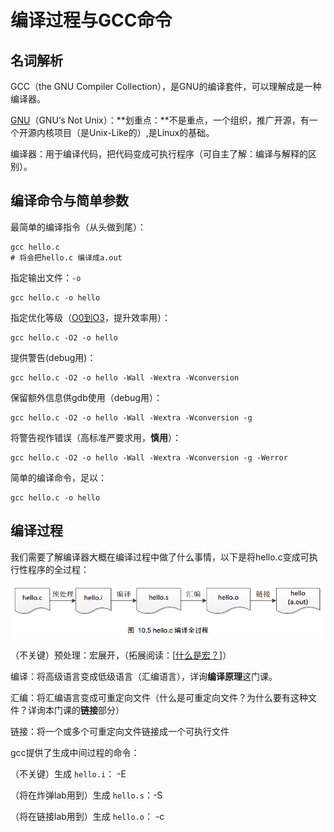 # 编译过程与GCC命令

## 名词解析

GCC（the GNU Compiler Collection），是GNU的编译套件，可以理解成是一种编译器。

[GNU](https://en.wikipedia.org/wiki/GNU)（GNU‘s Not Unix）：**划重点：**不是重点，一个组织，推广开源，有一个开源内核项目（是Unix-Like的）,是Linux的基础。

编译器：用于编译代码，把代码变成可执行程序（可自主了解：编译与解释的区别）。

## 编译命令与简单参数

最简单的编译指令（从头做到尾）：

```
gcc hello.c
# 将会把hello.c 编译成a.out
```

指定输出文件：`-o`

```
gcc hello.c -o hello
```

指定优化等级（[O0到O3](https://blog.csdn.net/zhangzq86/article/details/80840927)，提升效率用）：

```
gcc hello.c -O2 -o hello
```

提供警告(debug用)：

```
gcc hello.c -O2 -o hello -Wall -Wextra -Wconversion
```

保留额外信息供gdb使用（debug用）：

```
gcc hello.c -O2 -o hello -Wall -Wextra -Wconversion -g
```

将警告视作错误（高标准严要求用，**慎用**）：

```
gcc hello.c -O2 -o hello -Wall -Wextra -Wconversion -g -Werror
```

简单的编译命令，足以：

```
gcc hello.c -o hello
```

## 编译过程

我们需要了解编译器大概在编译过程中做了什么事情，以下是将hello.c变成可执行性程序的全过程：

![](compile.png)

（不关键）预处理：宏展开，（拓展阅读：[[什么是宏？](https://zhuanlan.zhihu.com/p/26978356)]）

编译：将高级语言变成低级语言（汇编语言），详询**编译原理**这门课。

汇编：将汇编语言变成可重定向文件（什么是可重定向文件？为什么要有这种文件？详询本门课的**链接**部分）

链接：将一个或多个可重定向文件链接成一个可执行文件

gcc提供了生成中间过程的命令：

（不关键）生成 `hello.i`： -E

（将在炸弹lab用到）生成 `hello.s`：-S

（将在链接lab用到）生成 `hello.o`： -c

